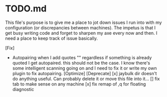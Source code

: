 # TODO.md
This file's purpose is to give me a place to jot down issues I run into with my configuration (or discrepancies between machines).
The impetus is that I get busy writing code and forget to sharpen my axe every now and then. I need a place to keep track of issue basically.

[Fix]
- Autopairing when I add quotes "" regardless if something is already quoted I get autopaired.
  this should not be the case. I know there's some intelligent scanning going on and I need to fix it or write my own plugin to fix autopairing.
[Optimize]
[Deprecate]
[x] jaybulk dir doesn't do anything useful. Can probably delete it or move this file into it...
[] fix tab to make sense on any machine
[x] fix remap of ,q for floating diagnostic
